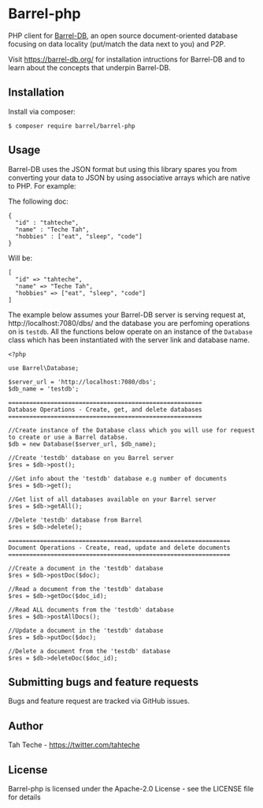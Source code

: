 # Barrel-php
PHP client for [Barrel-DB](https://barrel-db.org/), an open source document-oriented database focusing on data locality (put/match the data next to you) and P2P.

Visit https://barrel-db.org/ for installation intructions for Barrel-DB and to learn about the concepts that underpin Barrel-DB. 

## Installation

Install via composer:

```
$ composer require barrel/barrel-php
```
## Usage

Barrel-DB uses the JSON format but using this library spares you from converting your data to JSON by using associative arrays which are native to PHP. For example:

The following doc:
```
{
  "id" : "tahteche",
  "name" : "Teche Tah",
  "hobbies" : ["eat", "sleep", "code"]
}
```
Will be:
```
[
  "id" => "tahteche",
  "name" => "Teche Tah",
  "hobbies" => ["eat", "sleep", "code"]
]
```

The example below assumes your Barrel-DB server is serving request at, http://localhost:7080/dbs/ and the database you are perfoming operations on is `testdb`. All the functions below operate on an instance of the `Database` class which has been instantiated with the server link and database name.
```
<?php

use Barrel\Database;

$server_url = 'http://localhost:7080/dbs';
$db_name = 'testdb';

=======================================================
Database Operations - Create, get, and delete databases
=======================================================

//Create instance of the Database class which you will use for request to create or use a Barrel databse.
$db = new Database($server_url, $db_name);

//Create 'testdb' database on you Barrel server
$res = $db->post();

//Get info about the 'testdb' database e.g number of documents
$res = $db->get();

//Get list of all databases available on your Barrel server
$res = $db->getAll();

//Delete 'testdb' database from Barrel
$res = $db->delete();

===============================================================
Document Operations - Create, read, update and delete documents
===============================================================

//Create a document in the 'testdb' database
$res = $db->postDoc($doc);

//Read a document from the 'testdb' database
$res = $db->getDoc($doc_id);

//Read ALL documents from the 'testdb' database
$res = $db->postAllDocs();

//Update a document in the 'testdb' database
$res = $db->putDoc($doc);

//Delete a document from the 'testdb' database
$res = $db->deleteDoc($doc_id);

```

## Submitting bugs and feature requests
Bugs and feature request are tracked via GitHub issues.

## Author

Tah Teche - https://twitter.com/tahteche

## License

Barrel-php is licensed under the Apache-2.0 License - see the LICENSE file for details
